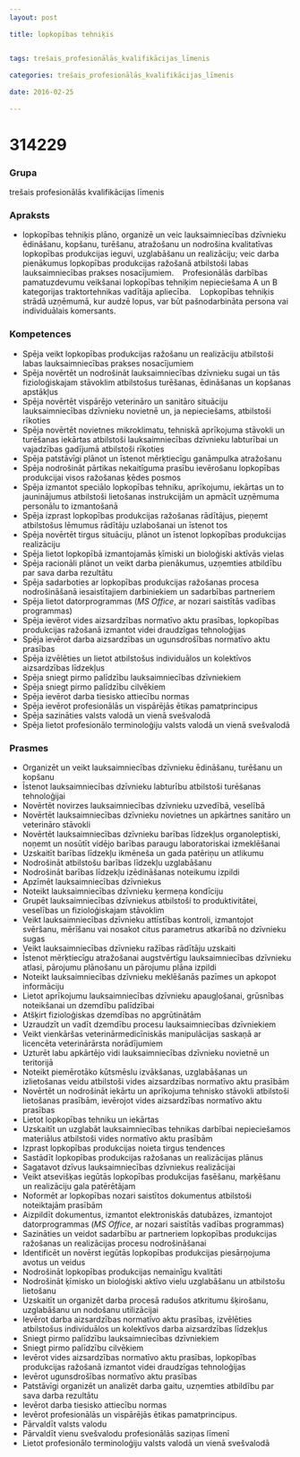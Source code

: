 ```yaml
---
layout: post
    
title: lopkopības tehniķis

    
tags: trešais_profesionālās_kvalifikācijas_līmenis
    
categories: trešais_profesionālās_kvalifikācijas_līmenis
    
date: 2016-02-25
    
---
```

# 314229

### Grupa
trešais profesionālās kvalifikācijas līmenis


### Apraksts

*  lopkopības tehniķis plāno, organizē un veic lauksaimniecības dzīvnieku ēdināšanu, kopšanu, turēšanu, atražošanu un nodrošina kvalitatīvas lopkopības produkcijas ieguvi, uzglabāšanu un realizāciju; veic darba pienākumus lopkopības produkcijas ražošanā atbilstoši labas lauksaimniecības prakses nosacījumiem.     Profesionālās darbības pamatuzdevumu veikšanai lopkopības tehniķim nepieciešama A un B kategorijas traktortehnikas vadītāja apliecība.     Lopkopības tehniķis strādā uzņēmumā, kur audzē lopus, var būt pašnodarbināta persona vai individuālais komersants.

### Kompetences

* Spēja veikt lopkopības produkcijas ražošanu un realizāciju atbilstoši labas lauksaimniecības prakses nosacījumiem
* Spēja novērtēt un nodrošināt lauksaimniecības dzīvnieku sugai un tās fizioloģiskajam stāvoklim atbilstošus turēšanas, ēdināšanas un kopšanas apstākļus
* Spēja novērtēt vispārējo veterināro un sanitāro situāciju lauksaimniecības dzīvnieku novietnē un, ja nepieciešams, atbilstoši rīkoties
* Spēja novērtēt novietnes mikroklimatu, tehniskā aprīkojuma stāvokli un turēšanas iekārtas atbilstoši lauksaimniecības dzīvnieku labturībai un vajadzības gadījumā atbilstoši rīkoties
* Spēja patstāvīgi plānot un īstenot mērķtiecīgu ganāmpulka atražošanu
* Spēja nodrošināt pārtikas nekaitīguma prasību ievērošanu lopkopības produkcijai visos ražošanas ķēdes posmos
* Spēja izmantot speciālo lopkopības tehniku, aprīkojumu, iekārtas un to jauninājumus atbilstoši lietošanas instrukcijām un apmācīt uzņēmuma personālu to izmantošanā
* Spēja izprast lopkopības produkcijas ražošanas rādītājus, pieņemt atbilstošus lēmumus rādītāju uzlabošanai un īstenot tos
* Spēja novērtēt tirgus situāciju, plānot un īstenot lopkopības produkcijas realizāciju
* Spēja lietot lopkopībā izmantojamās ķīmiski un bioloģiski aktīvās vielas
* Spēja racionāli plānot un veikt darba pienākumus, uzņemties atbildību par sava darba rezultātu
* Spēja sadarboties ar lopkopības produkcijas ražošanas procesa nodrošināšanā iesaistītajiem darbiniekiem un sadarbības partneriem
* Spēja lietot datorprogrammas (_MS Office_, ar nozari saistītās vadības programmas)
* Spēja ievērot vides aizsardzības normatīvo aktu prasības, lopkopības produkcijas ražošanā izmantot videi draudzīgas tehnoloģijas
* Spēja ievērot darba aizsardzības un ugunsdrošības normatīvo aktu prasības
* Spēja izvēlēties un lietot atbilstošus individuālos un kolektīvos aizsardzības līdzekļus
* Spēja sniegt pirmo palīdzību lauksaimniecības dzīvniekiem
* Spēja sniegt pirmo palīdzību cilvēkiem
* Spēja ievērot darba tiesisko attiecību normas
* Spēja ievērot profesionālās un vispārējās ētikas pamatprincipus
* Spēja sazināties valsts valodā un vienā svešvalodā
* Spēja lietot profesionālo terminoloģiju valsts valodā un vienā svešvalodā

### Prasmes 
* Organizēt un veikt lauksaimniecības dzīvnieku ēdināšanu, turēšanu un kopšanu
* Īstenot lauksaimniecības dzīvnieku labturību atbilstoši turēšanas tehnoloģijai
* Novērtēt novirzes lauksaimniecības dzīvnieku uzvedībā, veselībā
* Novērtēt lauksaimniecības dzīvnieku novietnes un apkārtnes sanitāro un veterināro stāvokli
* Novērtēt lauksaimniecības dzīvnieku barības līdzekļus organoleptiski, noņemt un nosūtīt vidējo barības paraugu laboratoriskai izmeklēšanai
* Uzskaitīt barības līdzekļu ikmēneša un gada patēriņu un atlikumu
* Nodrošināt atbilstošu barības līdzekļu uzglabāšanu
* Nodrošināt barības līdzekļu izēdināšanas noteikumu izpildi
* Apzīmēt lauksaimniecības dzīvniekus
* Noteikt lauksaimniecības dzīvnieku ķermeņa kondīciju
* Grupēt lauksaimniecības dzīvniekus atbilstoši to produktivitātei, veselības un fizioloģiskajam stāvoklim
* Veikt lauksaimniecības dzīvnieku attīstības kontroli, izmantojot svēršanu, mērīšanu vai nosakot citus parametrus atkarībā no dzīvnieku sugas
* Veikt lauksaimniecības dzīvnieku ražības rādītāju uzskaiti
* Īstenot mērķtiecīgu atražošanai augstvērtīgu lauksaimniecības dzīvnieku atlasi, pārojumu plānošanu un pārojumu plāna izpildi
* Noteikt lauksaimniecības dzīvnieku meklēšanās pazīmes un apkopot informāciju
* Lietot aprīkojumu lauksaimniecības dzīvnieku apaugļošanai, grūsnības noteikšanai un dzemdību palīdzībai
* Atšķirt fizioloģiskas dzemdības no apgrūtinātām
* Uzraudzīt un vadīt dzemdību procesu lauksaimniecības dzīvniekiem
* Veikt vienkāršas veterinārmedicīniskās manipulācijas saskaņā ar licencēta veterinārārsta norādījumiem
* Uzturēt labu apkārtējo vidi lauksaimniecības dzīvnieku novietnē un teritorijā
* Noteikt piemērotāko kūtsmēslu izvākšanas, uzglabāšanas un izlietošanas veidu atbilstoši vides aizsardzības normatīvo aktu prasībām
* Novērtēt un nodrošināt iekārtu un aprīkojuma tehnisko stāvokli atbilstoši lietošanas prasībām, ievērojot vides aizsardzības normatīvo aktu prasības
* Lietot lopkopības tehniku un iekārtas
* Uzskaitīt un uzglabāt lauksaimniecības tehnikas darbībai nepieciešamos materiālus atbilstoši vides normatīvo aktu prasībām
* Izprast lopkopības produkcijas noieta tirgus tendences
* Sastādīt lopkopības produkcijas ražošanas un realizācijas plānus
* Sagatavot dzīvus lauksaimniecības dzīvniekus realizācijai
* Veikt atsevišķas iegūtās lopkopības produkcijas fasēšanu, marķēšanu un realizāciju gala patērētājam
* Noformēt ar lopkopības nozari saistītos dokumentus atbilstoši noteiktajām prasībām
* Aizpildīt dokumentus, izmantot elektroniskās datubāzes, izmantojot datorprogrammas (_MS Office_, ar nozari saistītās vadības programmas)
* Sazināties un veidot sadarbību ar partneriem lopkopības produkcijas ražošanas un realizācijas procesu nodrošināšanai
* Identificēt un novērst iegūtās lopkopības produkcijas piesārņojuma avotus un veidus
* Nodrošināt lopkopības produkcijas nemainīgu kvalitāti
* Nodrošināt ķīmisko un bioloģiski aktīvo vielu uzglabāšanu un atbilstošu lietošanu
* Uzskaitīt un organizēt darba procesā radušos atkritumu šķirošanu, uzglabāšanu un nodošanu utilizācijai
* Ievērot darba aizsardzības normatīvo aktu prasības, izvēlēties atbilstošus individuālos un kolektīvos darba aizsardzības līdzekļus
* Sniegt pirmo palīdzību lauksaimniecības dzīvniekiem
* Sniegt pirmo palīdzību cilvēkiem
* Ievērot vides aizsardzības normatīvo aktu prasības, lopkopības produkcijas ražošanā izmantot videi draudzīgas tehnoloģijas
* Ievērot ugunsdrošības normatīvo aktu prasības
* Patstāvīgi organizēt un analizēt darba gaitu, uzņemties atbildību par sava darba rezultātu
* Ievērot darba tiesisko attiecību normas
* Ievērot profesionālās un vispārējās ētikas pamatprincipus.
*  Pārvaldīt valsts valodu
* Pārvaldīt vienu svešvalodu profesionālās saziņas līmenī
* Lietot profesionālo terminoloģiju valsts valodā un vienā svešvalodā